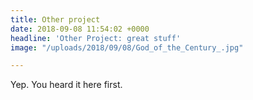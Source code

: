 ```yaml
---
title: Other project
date: 2018-09-08 11:54:02 +0000
headline: 'Other Project: great stuff'
image: "/uploads/2018/09/08/God_of_the_Century_.jpg"

---
```

Yep. You heard it here first.